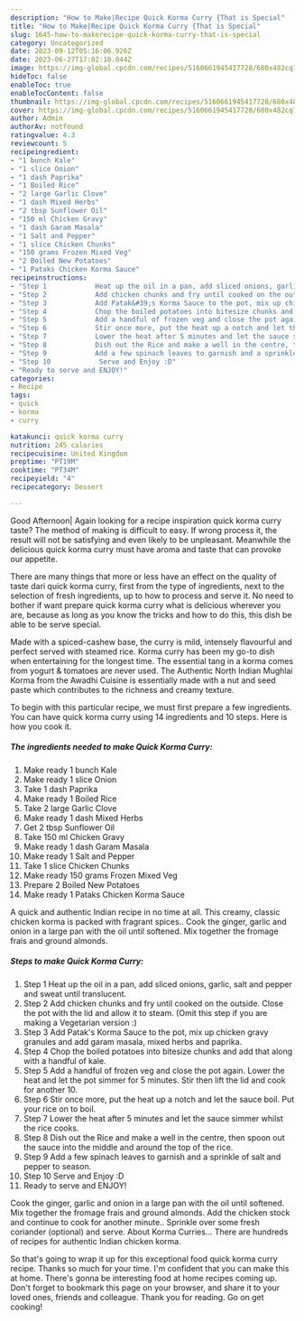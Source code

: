 ```yaml
---
description: "How to Make|Recipe Quick Korma Curry {That is Special"
title: "How to Make|Recipe Quick Korma Curry {That is Special"
slug: 1645-how-to-makerecipe-quick-korma-curry-that-is-special
category: Uncategorized
date: 2023-09-12T05:16:06.926Z
date: 2023-06-27T17:02:10.044Z
image: https://img-global.cpcdn.com/recipes/5160661945417728/680x482cq70/quick-korma-curry-recipe-main-photo.jpg
hideToc: false
enableToc: true
enableTocContent: false
thumbnail: https://img-global.cpcdn.com/recipes/5160661945417728/680x482cq70/quick-korma-curry-recipe-main-photo.jpg
cover: https://img-global.cpcdn.com/recipes/5160661945417728/680x482cq70/quick-korma-curry-recipe-main-photo.jpg
author: Admin
authorAv: notfound
ratingvalue: 4.3
reviewcount: 5
recipeingredient:
- "1 bunch Kale"
- "1 slice Onion"
- "1 dash Paprika"
- "1 Boiled Rice"
- "2 large Garlic Clove"
- "1 dash Mixed Herbs"
- "2 tbsp Sunflower Oil"
- "150 ml Chicken Gravy"
- "1 dash Garam Masala"
- "1 Salt and Pepper"
- "1 slice Chicken Chunks"
- "150 grams Frozen Mixed Veg"
- "2 Boiled New Potatoes"
- "1 Pataks Chicken Korma Sauce"
recipeinstructions:
- "Step 1            Heat up the oil in a pan, add sliced onions, garlic, salt and pepper and sweat until translucent."
- "Step 2            Add chicken chunks and fry until cooked on the outside. Close the pot with the lid and allow it to steam. (Omit this step if you are making a Vegetarian version :)"
- "Step 3            Add Patak&#39;s Korma Sauce to the pot, mix up chicken gravy granules and add garam masala, mixed herbs and paprika."
- "Step 4            Chop the boiled potatoes into bitesize chunks and add that along with a handful of kale."
- "Step 5            Add a handful of frozen veg and close the pot again. Lower the heat and let the pot simmer for 5 minutes. Stir then lift the lid and cook for another 10."
- "Step 6            Stir once more, put the heat up a notch and let the sauce boil. Put your rice on to boil."
- "Step 7            Lower the heat after 5 minutes and let the sauce simmer whilst the rice cooks."
- "Step 8            Dish out the Rice and make a well in the centre, then spoon out the sauce into the middle and around the top of the rice."
- "Step 9            Add a few spinach leaves to garnish and a sprinkle of salt and pepper to season."
- "Step 10            Serve and Enjoy :D"
- "Ready to serve and ENJOY!"
categories:
- Recipe
tags:
- quick
- korma
- curry

katakunci: quick korma curry 
nutrition: 245 calories
recipecuisine: United Kingdom
preptime: "PT19M"
cooktime: "PT34M"
recipeyield: "4"
recipecategory: Dessert

---
```



Good Afternoon| Again looking for a recipe inspiration quick korma curry taste? The method of making is difficult to easy. If wrong process it, the result will not be satisfying and even likely to be unpleasant. Meanwhile the delicious quick korma curry must have aroma and taste that can provoke our appetite.






There are many things that more or less have an effect on the quality of taste dari quick korma curry, first from the type of ingredients, next to the selection of fresh ingredients, up to how to process and serve it. No need to bother if want prepare quick korma curry what is delicious wherever you are, because as long as you know the tricks and how to do this, this dish be able to be serve special.


Made with a spiced-cashew base, the curry is mild, intensely flavourful and perfect served with steamed rice. Korma curry has been my go-to dish when entertaining for the longest time. The essential tang in a korma comes from yogurt &amp; tomatoes are never used. The Authentic North Indian Mughlai Korma from the Awadhi Cuisine is essentially made with a nut and seed paste which contributes to the richness and creamy texture.


To begin with this particular recipe, we must first prepare a few ingredients. You can have quick korma curry using 14 ingredients and 10 steps. Here is how you cook it.

<!--inarticleads1-->

##### The ingredients needed to make Quick Korma Curry:

1. Make ready 1 bunch Kale
1. Make ready 1 slice Onion
1. Take 1 dash Paprika
1. Make ready 1 Boiled Rice
1. Take 2 large Garlic Clove
1. Make ready 1 dash Mixed Herbs
1. Get 2 tbsp Sunflower Oil
1. Take 150 ml Chicken Gravy
1. Make ready 1 dash Garam Masala
1. Make ready 1 Salt and Pepper
1. Take 1 slice Chicken Chunks
1. Make ready 150 grams Frozen Mixed Veg
1. Prepare 2 Boiled New Potatoes
1. Make ready 1 Pataks Chicken Korma Sauce


A quick and authentic Indian recipe in no time at all. This creamy, classic chicken korma is packed with fragrant spices.. Cook the ginger, garlic and onion in a large pan with the oil until softened. Mix together the fromage frais and ground almonds. 

<!--inarticleads2-->

##### Steps to make Quick Korma Curry:

1. Step 1            Heat up the oil in a pan, add sliced onions, garlic, salt and pepper and sweat until translucent.
1. Step 2            Add chicken chunks and fry until cooked on the outside. Close the pot with the lid and allow it to steam. (Omit this step if you are making a Vegetarian version :)
1. Step 3            Add Patak&#39;s Korma Sauce to the pot, mix up chicken gravy granules and add garam masala, mixed herbs and paprika.
1. Step 4            Chop the boiled potatoes into bitesize chunks and add that along with a handful of kale.
1. Step 5            Add a handful of frozen veg and close the pot again. Lower the heat and let the pot simmer for 5 minutes. Stir then lift the lid and cook for another 10.
1. Step 6            Stir once more, put the heat up a notch and let the sauce boil. Put your rice on to boil.
1. Step 7            Lower the heat after 5 minutes and let the sauce simmer whilst the rice cooks.
1. Step 8            Dish out the Rice and make a well in the centre, then spoon out the sauce into the middle and around the top of the rice.
1. Step 9            Add a few spinach leaves to garnish and a sprinkle of salt and pepper to season.
1. Step 10            Serve and Enjoy :D
1. Ready to serve and ENJOY!

Cook the ginger, garlic and onion in a large pan with the oil until softened. Mix together the fromage frais and ground almonds. Add the chicken stock and continue to cook for another minute.. Sprinkle over some fresh coriander (optional) and serve. About Korma Curries… There are hundreds of recipes for authentic Indian chicken korma. 

So that's going to wrap it up for this exceptional food quick korma curry recipe. Thanks so much for your time. I'm confident that you can make this at home. There's gonna be interesting food at home recipes coming up. Don't forget to bookmark this page on your browser, and share it to your loved ones, friends and colleague. Thank you for reading. Go on get cooking!
